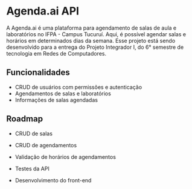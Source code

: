 
# Agenda.ai API

A Agenda.ai é uma plataforma para agendamento de salas de aula e laboratórios no IFPA - Campus Tucuruí. Aqui, é possível agendar salas e horários em determinados dias da semana. Esse projeto está sendo desenvolvido para a entrega do Projeto Integrador I, do 6° semestre de tecnologia em Redes de Computadores.

## Funcionalidades

- CRUD de usuários com permissões e autenticação
- Agendamentos de salas e laboratórios
- Informações de salas agendadas


## Roadmap

- CRUD de salas
- CRUD de agendamentos
- Validação de horários de agendamentos

- Testes da API
- Desenvolvimento do front-end

